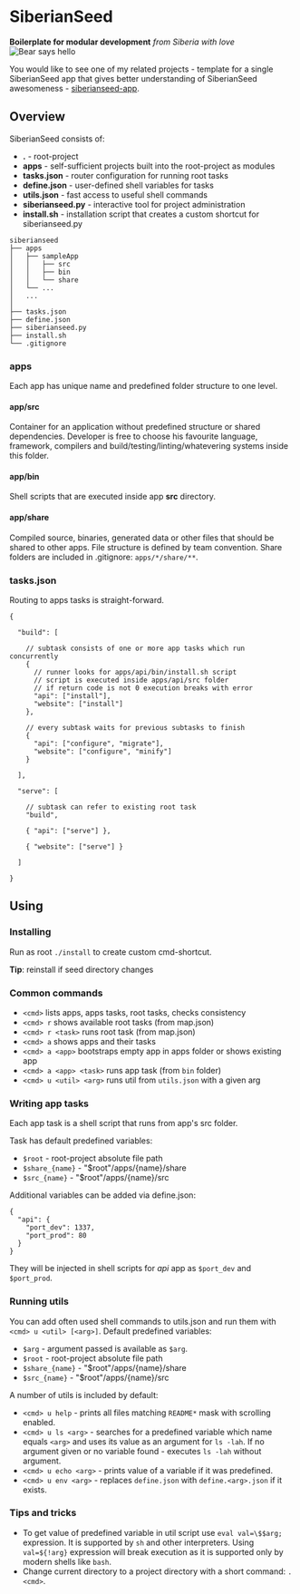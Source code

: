 SiberianSeed
============

**Boilerplate for modular development** *from Siberia with love* ![Bear says hello](https://dl.dropboxusercontent.com/u/45499397/bear_says_hello.jpg)

You would like to see one of my related projects - template for a single SiberianSeed app that gives better understanding of SiberianSeed awesomeness - [siberianseed-app](https://github.com/ilya-khaustov/siberianseed-app).

Overview
--------

SiberianSeed consists of:
  
  * **.** - root-project
  * **apps** - self-sufficient projects built into the root-project as modules
  * **tasks.json** - router configuration for running root tasks
  * **define.json** - user-defined shell variables for tasks
  * **utils.json** - fast access to useful shell commands
  * **siberianseed.py** - interactive tool for project administration
  * **install.sh** - installation script that creates a custom shortcut for siberianseed.py


```
siberianseed
├── apps
│   ├── sampleApp
│   │   ├── src
│   │   ├── bin
│   │   └── share
│   └── ...
│   ...
│
├── tasks.json
├── define.json
├── siberianseed.py
├── install.sh
└── .gitignore
```

### apps

Each app has unique name and predefined folder structure to one level.

#### app/src

Container for an application without predefined structure or shared dependencies. Developer is free to choose his favourite language, framework, compilers and build/testing/linting/whatevering systems inside this folder.

#### app/bin

Shell scripts that are executed inside app **src** directory.

#### app/share

Compiled source, binaries, generated data or other files that should be shared to other apps. File structure is defined by team convention. Share folders are included in .gitignore: `apps/*/share/**`.

### tasks.json

Routing to apps tasks is straight-forward.

```
{

  "build": [
  
    // subtask consists of one or more app tasks which run concurrently
    { 
      // runner looks for apps/api/bin/install.sh script
      // script is executed inside apps/api/src folder
      // if return code is not 0 execution breaks with error
      "api": ["install"],
      "website": ["install"]
    },
    
    // every subtask waits for previous subtasks to finish
    { 
      "api": ["configure", "migrate"],
      "website": ["configure", "minify"]
    }

  ],

  "serve": [

    // subtask can refer to existing root task
    "build",

    { "api": ["serve"] },

    { "website": ["serve"] }

  ]
  
}
```

Using
-----

### Installing

Run as root `./install` to create custom cmd-shortcut.

**Tip**: reinstall if seed directory changes

### Common commands

 * `<cmd>` lists apps, apps tasks, root tasks, checks consistency
 * `<cmd> r` shows available root tasks (from map.json)
 * `<cmd> r <task>` runs root task (from map.json)
 * `<cmd> a` shows apps and their tasks
 * `<cmd> a <app>` bootstraps empty app in apps folder or shows existing app
 * `<cmd> a <app> <task>` runs app task (from `bin` folder)
 * `<cmd> u <util> <arg>` runs util from `utils.json` with a given arg

### Writing app tasks

Each app task is a shell script that runs from app's src folder.

Task has default predefined variables:

 * `$root` - root-project absolute file path
 * `$share_{name}` - "$root"/apps/{name}/share
 * `$src_{name}` - "$root"/apps/{name}/src

Additional variables can be added via define.json:

```
{
  "api": {
    "port_dev": 1337,
    "port_prod": 80
  }
}
```

They will be injected in shell scripts for *api* app as `$port_dev` and `$port_prod`.

### Running utils

You can add often used shell commands to utils.json and run them with `<cmd> u <util> [<arg>]`.
Default predefined variables:

 * `$arg` - argument passed is available as `$arg`.
 * `$root` - root-project absolute file path
 * `$share_{name}` - "$root"/apps/{name}/share
 * `$src_{name}` - "$root"/apps/{name}/src

A number of utils is included by default:
 
 * `<cmd> u help` - prints all files matching `README*` mask with scrolling enabled.
 * `<cmd> u ls <arg>` - searches for a predefined variable which name equals `<arg>` and uses its value as an argument for `ls -lah`. If no argument given or no variable found - executes `ls -lah` without argument.
 * `<cmd> u echo <arg>` - prints value of a variable if it was predefined.
 * `<cmd> u env <arg>` - replaces `define.json` with `define.<arg>.json` if it exists.

### Tips and tricks

 * To get value of predefined variable in util script use `eval val=\$$arg;` expression. It is supported by `sh` and other interpreters. Using `val=${!arg}` expression will break execution as it is supported only by modern shells like `bash`.
 * Change current directory to a project directory with a short command: `. <cmd>`.


